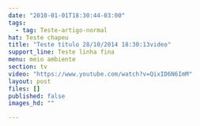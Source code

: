 ```yaml
---
date: "2010-01-01T18:30:44-03:00"
tags:
  - tag: Teste-artigo-normal
hat: Teste chapeu
title: "Teste titulo 28/10/2014 18:30:13video"
support_line: Teste linha fina
menu: meio ambiente
section: tv
video: "https://www.youtube.com/watch?v=QixID6N6ImM"
layout: post
files: []
published: false
images_hd: ""

---
```

